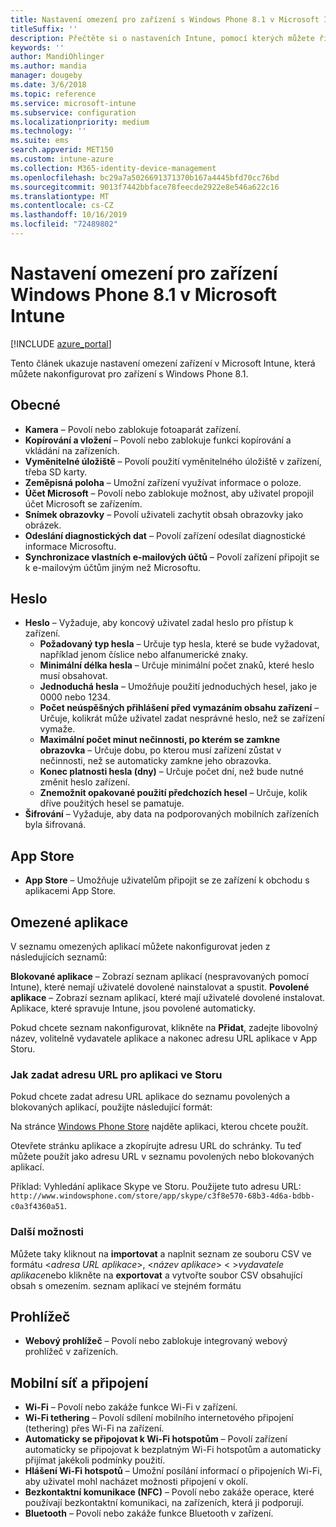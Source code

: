 ```yaml
---
title: Nastavení omezení pro zařízení s Windows Phone 8.1 v Microsoft Intune
titleSuffix: ''
description: Přečtěte si o nastaveních Intune, pomocí kterých můžete řídit nastavení a funkce na zařízeních s Windows Phone 8.1.
keywords: ''
author: MandiOhlinger
ms.author: mandia
manager: dougeby
ms.date: 3/6/2018
ms.topic: reference
ms.service: microsoft-intune
ms.subservice: configuration
ms.localizationpriority: medium
ms.technology: ''
ms.suite: ems
search.appverid: MET150
ms.custom: intune-azure
ms.collection: M365-identity-device-management
ms.openlocfilehash: bc29a7a5026691371370b167a4445bfd70cc76bd
ms.sourcegitcommit: 9013f7442bbface78feecde2922e8e546a622c16
ms.translationtype: MT
ms.contentlocale: cs-CZ
ms.lasthandoff: 10/16/2019
ms.locfileid: "72489802"
---
```

# <a name="microsoft-intune-windows-phone-81-device-restriction-settings"></a>Nastavení omezení pro zařízení Windows Phone 8.1 v Microsoft Intune

[!INCLUDE [azure_portal](../includes/azure_portal.md)]

Tento článek ukazuje nastavení omezení zařízení v Microsoft Intune, která můžete nakonfigurovat pro zařízení s Windows Phone 8.1.


## <a name="general"></a>Obecné

- **Kamera** – Povolí nebo zablokuje fotoaparát zařízení.
- **Kopírování a vložení** – Povolí nebo zablokuje funkci kopírování a vkládání na zařízeních.
- **Vyměnitelné úložiště** – Povolí použití vyměnitelného úložiště v zařízení, třeba SD karty.
- **Zeměpisná poloha** – Umožní zařízení využívat informace o poloze.
- **Účet Microsoft** – Povolí nebo zablokuje možnost, aby uživatel propojil účet Microsoft se zařízením.
- **Snímek obrazovky** – Povolí uživateli zachytit obsah obrazovky jako obrázek.
- **Odeslání diagnostických dat** – Povolí zařízení odesílat diagnostické informace Microsoftu.
- **Synchronizace vlastních e-mailových účtů** – Povolí zařízení připojit se k e-mailovým účtům jiným než Microsoftu.

## <a name="password"></a>Heslo

- **Heslo** – Vyžaduje, aby koncový uživatel zadal heslo pro přístup k zařízení.
  - **Požadovaný typ hesla** – Určuje typ hesla, které se bude vyžadovat, například jenom číslice nebo alfanumerické znaky.
  - **Minimální délka hesla** – Určuje minimální počet znaků, které heslo musí obsahovat.
  - **Jednoduchá hesla** – Umožňuje použití jednoduchých hesel, jako je 0000 nebo 1234.
  - **Počet neúspěšných přihlášení před vymazáním obsahu zařízení** – Určuje, kolikrát může uživatel zadat nesprávné heslo, než se zařízení vymaže.
  - **Maximální počet minut nečinnosti, po kterém se zamkne obrazovka** – Určuje dobu, po kterou musí zařízení zůstat v nečinnosti, než se automaticky zamkne jeho obrazovka.
  - **Konec platnosti hesla (dny)** – Určuje počet dní, než bude nutné změnit heslo zařízení.
  - **Znemožnit opakované použití předchozích hesel** – Určuje, kolik dříve použitých hesel se pamatuje.
- **Šifrování** – Vyžaduje, aby data na podporovaných mobilních zařízeních byla šifrovaná.

## <a name="app-store"></a>App Store

- **App Store** – Umožňuje uživatelům připojit se ze zařízení k obchodu s aplikacemi App Store.

## <a name="restricted-apps"></a>Omezené aplikace

V seznamu omezených aplikací můžete nakonfigurovat jeden z následujících seznamů:

**Blokované aplikace** – Zobrazí seznam aplikací (nespravovaných pomocí Intune), které nemají uživatelé dovolené nainstalovat a spustit.
**Povolené aplikace** – Zobrazí seznam aplikací, které mají uživatelé dovolené instalovat. Aplikace, které spravuje Intune, jsou povolené automaticky.

Pokud chcete seznam nakonfigurovat, klikněte na **Přidat**, zadejte libovolný název, volitelně vydavatele aplikace a nakonec adresu URL aplikace v App Storu.

### <a name="how-to-specify-the-url-to-an-app-in-the-store"></a>Jak zadat adresu URL pro aplikaci ve Storu

Pokud chcete zadat adresu URL aplikace do seznamu povolených a blokovaných aplikací, použijte následující formát:

Na stránce [Windows Phone Store](https://www.microsoft.com/store/apps/windows-phone) najděte aplikaci, kterou chcete použít.

Otevřete stránku aplikace a zkopírujte adresu URL do schránky. Tu teď můžete použít jako adresu URL v seznamu povolených nebo blokovaných aplikací.

Příklad: Vyhledání aplikace Skype ve Storu. Použijete tuto adresu URL: `http://www.windowsphone.com/store/app/skype/c3f8e570-68b3-4d6a-bdbb-c0a3f4360a51`.



### <a name="additional-options"></a>Další možnosti

Můžete taky kliknout na **importovat** a naplnit seznam ze souboru CSV ve formátu <*adresa URL aplikace*>, <*název aplikace*> < >*vydavatele aplikace*nebo klikněte na **exportovat** a vytvořte soubor CSV obsahující obsah s omezením. seznam aplikací ve stejném formátu


## <a name="browser"></a>Prohlížeč

- **Webový prohlížeč** – Povolí nebo zablokuje integrovaný webový prohlížeč v zařízeních.

## <a name="cellular-and-connectivity"></a>Mobilní síť a připojení

- **Wi-Fi** – Povolí nebo zakáže funkce Wi-Fi v zařízení.
- **Wi-Fi tethering** – Povolí sdílení mobilního internetového připojení (tethering) přes Wi-Fi na zařízení.
- **Automaticky se připojovat k Wi-Fi hotspotům** – Povolí zařízení automaticky se připojovat k bezplatným Wi-Fi hotspotům a automaticky přijímat jakékoli podmínky použití.
- **Hlášení Wi-Fi hotspotů** – Umožní posílání informací o připojeních Wi-Fi, aby uživatel mohl nacházet možnosti připojení v okolí.
- **Bezkontaktní komunikace (NFC)** – Povolí nebo zakáže operace, které používají bezkontaktní komunikaci, na zařízeních, která ji podporují.
- **Bluetooth** – Povolí nebo zakáže funkce Bluetooth v zařízení.
